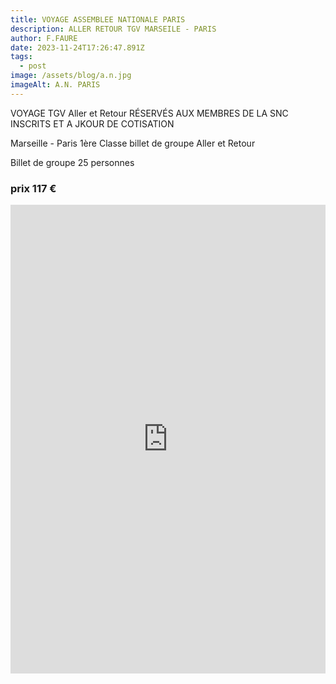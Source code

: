 ```yaml
---
title: VOYAGE ASSEMBLEE NATIONALE PARIS
description: ALLER RETOUR TGV MARSEILE - PARIS
author: F.FAURE
date: 2023-11-24T17:26:47.891Z
tags:
  - post
image: /assets/blog/a.n.jpg
imageAlt: A.N. PARIS
---
```

VOYAGE TGV Aller et Retour RÉSERVÉS AUX MEMBRES DE LA SNC INSCRITS ET A JKOUR DE COTISATION

Marseille - Paris 1ère Classe billet de groupe Aller et Retour

Billet de groupe 25 personnes

### **prix 117 €**

<iframe id="haWidget" allowtransparency="true" scrolling="auto" src="https://www.helloasso.com/associations/societe-nautique-carry/boutiques/visite-privee-assemblee-nationale/widget" style="width: 100%; height: 750px; border: none;"></iframe>